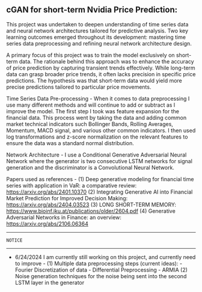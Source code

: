 cGAN for short-term Nvidia Price Prediction:
---------------------------------------------

This project was undertaken to deepen understanding of time series data and neural network architectures tailored for predictive analysis. Two key learning outcomes emerged throughout its development: mastering time series data preprocessing and refining neural network architecture design.

A primary focus of this project was to train the model exclusively on short-term data. The rationale behind this approach was to enhance the accuracy of price prediction by capturing transient trends effectively. While long-term data can grasp broader price trends, it often lacks precision in specific price predictions. The hypothesis was that short-term data would yield more precise predictions tailored to particular price movements.

Time Series Data Pre-processing -
When it comes to data preprocessing I use many different methods and will continue to add or subtract as I improve the model. The first step I took was feature expansion
for the financial data. This process went by taking the data and adding common market technical indicators such Bollinger Bands, Rolling Averages, Momentum, MACD signal,
and various other common indicators. I then used log transformations and z-score normalization on the relevant features to ensure the data was a standard normal distribution.

Network Architecture - 
I use a Conditional Generative Adversarial Neural Network where the generator is two consecutive LSTM networks for signal generation and the discriminator is a 
Convolutional Neural Network.

Papers used as references - 
(1) Deep generative modeling for financial time series with application in VaR: a comparative review: https://arxiv.org/abs/2401.10370
(2) Integrating Generative AI into Financial Market Prediction for Improved Decision Making: https://arxiv.org/abs/2404.03523
(3) LONG SHORT-TERM MEMORY: https://www.bioinf.jku.at/publications/older/2604.pdf
(4) Generative Adversarial Networks in Finance: an overview: https://arxiv.org/abs/2106.06364

--------------
    NOTICE
--------------
- 6/24/2024
I am currently still working on this project, and currently need to improve -
(1) Multiple data preprocessing steps (current ideas):
            - Fourier Discretization of data
            - Differential Preprocessing
            - ARMIA
(2) Noise generation techniques for the noise being sent into the second LSTM layer in the generator


